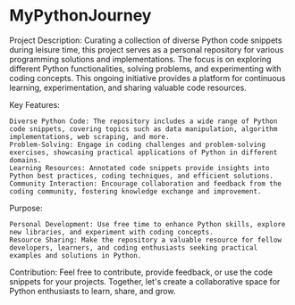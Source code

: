 # MyPythonJourney
 
Project Description:
Curating a collection of diverse Python code snippets during leisure time, this project serves as a personal repository for various programming solutions and implementations. The focus is on exploring different Python functionalities, solving problems, and experimenting with coding concepts. This ongoing initiative provides a platform for continuous learning, experimentation, and sharing valuable code resources.

Key Features:

    Diverse Python Code: The repository includes a wide range of Python code snippets, covering topics such as data manipulation, algorithm implementations, web scraping, and more.
    Problem-Solving: Engage in coding challenges and problem-solving exercises, showcasing practical applications of Python in different domains.
    Learning Resources: Annotated code snippets provide insights into Python best practices, coding techniques, and efficient solutions.
    Community Interaction: Encourage collaboration and feedback from the coding community, fostering knowledge exchange and improvement.

Purpose:

    Personal Development: Use free time to enhance Python skills, explore new libraries, and experiment with coding concepts.
    Resource Sharing: Make the repository a valuable resource for fellow developers, learners, and coding enthusiasts seeking practical examples and solutions in Python.

Contribution:
Feel free to contribute, provide feedback, or use the code snippets for your projects. Together, let's create a collaborative space for Python enthusiasts to learn, share, and grow.
